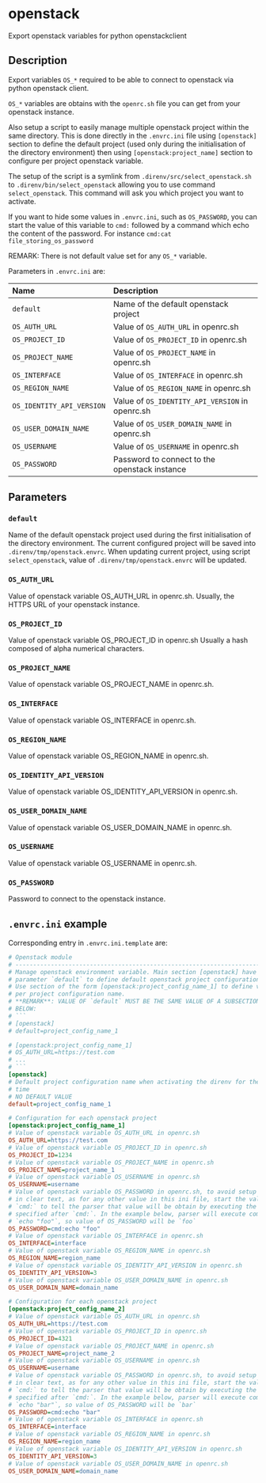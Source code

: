 # openstack
Export openstack variables for python openstackclient

## Description

Export variables `OS_*` required to be able to connect to openstack via
python openstack client.

`OS_*` variables are obtains with the `openrc.sh` file you can get from your
openstack instance.

Also setup a script to easily manage multiple openstack project within the
same directory. This is done directly in the `.envrc.ini` file using
`[openstack]` section to define the default project (used only during the
initialisation of the directory environment) then using
`[openstack:project_name]` section to configure per project openstack
variable.

The setup of the script is a symlink from `.direnv/src/select_openstack.sh`
to `.direnv/bin/select_openstack` allowing you to use command
`select_openstack`. This command will ask you which project you want to
activate.

If you want to hide some values in `.envrc.ini`, such as `OS_PASSWORD`, you
can start the value of this variable to `cmd:` followed by a command which
echo the content of the password. For instance `cmd:cat file_storing_os_password`

REMARK: There is not default value set for any `OS_*` variable.

Parameters in `.envrc.ini` are:

<center>

| Name                       | Description                                     |
| :------------------------- | :---------------------------------------------- |
| `default`                  | Name of the default openstack project           |
| `OS_AUTH_URL`              | Value of `OS_AUTH_URL` in openrc.sh             |
| `OS_PROJECT_ID`            | Value of `OS_PROJECT_ID` in openrc.sh           |
| `OS_PROJECT_NAME`          | Value of `OS_PROJECT_NAME` in openrc.sh         |
| `OS_INTERFACE`             | Value of `OS_INTERFACE` in openrc.sh            |
| `OS_REGION_NAME`           | Value of `OS_REGION_NAME` in openrc.sh          |
| `OS_IDENTITY_API_VERSION`  | Value of `OS_IDENTITY_API_VERSION` in openrc.sh |
| `OS_USER_DOMAIN_NAME`      | Value of `OS_USER_DOMAIN_NAME` in openrc.sh     |
| `OS_USERNAME`              | Value of `OS_USERNAME` in openrc.sh             |
| `OS_PASSWORD`              | Password to connect to the openstack instance   |

</center>

## Parameters

###  `default`

Name of the default openstack project used during the first initialisation
of the directory environment. The current configured project will be saved
into `.direnv/tmp/openstack.envrc`. When updating current project, using
script `select_openstack`, value of `.direnv/tmp/openstack.envrc` will be
updated.

### `OS_AUTH_URL`

Value of openstack variable OS_AUTH_URL in openrc.sh. Usually, the HTTPS URL
of your openstack instance.

### `OS_PROJECT_ID`

Value of openstack variable OS_PROJECT_ID in openrc.sh Usually a hash
composed of alpha numerical characters.

### `OS_PROJECT_NAME`

Value of openstack variable OS_PROJECT_NAME in openrc.sh.

### `OS_INTERFACE`

Value of openstack variable OS_INTERFACE in openrc.sh.

### `OS_REGION_NAME`

Value of openstack variable OS_REGION_NAME in openrc.sh.

### `OS_IDENTITY_API_VERSION`

Value of openstack variable OS_IDENTITY_API_VERSION in openrc.sh.

### `OS_USER_DOMAIN_NAME`

Value of openstack variable OS_USER_DOMAIN_NAME in openrc.sh.

### `OS_USERNAME`

Value of openstack variable OS_USERNAME in openrc.sh.

### `OS_PASSWORD`

Password to connect to the openstack instance.

## `.envrc.ini` example

Corresponding entry in `.envrc.ini.template` are:

```ini
# Openstack module
# ------------------------------------------------------------------------------
# Manage openstack environment variable. Main section [openstack] have only one
# parameter `default` to define default openstack project configuration name.
# Use section of the form [openstack:project_config_name_1] to define variable
# per project configuration name.
# **REMARK**: VALUE OF `default` MUST BE THE SAME VALUE OF A SUBSECTION AS SHOWN
# BELOW:
# ```
# [openstack]
# default=project_config_name_1

# [openstack:project_config_name_1]
# OS_AUTH_URL=https://test.com
# ...
# ```
[openstack]
# Default project configuration name when activating the direnv for the first
# time
# NO DEFAULT VALUE
default=project_config_name_1

# Configuration for each openstack project
[openstack:project_config_name_1]
# Value of openstack variable OS_AUTH_URL in openrc.sh
OS_AUTH_URL=https://test.com
# Value of openstack variable OS_PROJECT_ID in openrc.sh
OS_PROJECT_ID=1234
# Value of openstack variable OS_PROJECT_NAME in openrc.sh
OS_PROJECT_NAME=project_name_1
# Value of openstack variable OS_USERNAME in openrc.sh
OS_USERNAME=username
# Value of openstack variable OS_PASSWORD in openrc.sh, to avoid setup a value
# in clear text, as for any other value in this ini file, start the value with
# `cmd:` to tell the parser that value will be obtain by executing the command
# specified after `¢md:`. In the example below, parser will execute command
# `echo "foo"`, so value of OS_PASSWORD will be `foo`
OS_PASSWORD=cmd:echo "foo"
# Value of openstack variable OS_INTERFACE in openrc.sh
OS_INTERFACE=interface
# Value of openstack variable OS_REGION_NAME in openrc.sh
OS_REGION_NAME=region_name
# Value of openstack variable OS_IDENTITY_API_VERSION in openrc.sh
OS_IDENTITY_API_VERSION=3
# Value of openstack variable OS_USER_DOMAIN_NAME in openrc.sh
OS_USER_DOMAIN_NAME=domain_name

# Configuration for each openstack project
[openstack:project_config_name_2]
# Value of openstack variable OS_AUTH_URL in openrc.sh
OS_AUTH_URL=https://test.com
# Value of openstack variable OS_PROJECT_ID in openrc.sh
OS_PROJECT_ID=4321
# Value of openstack variable OS_PROJECT_NAME in openrc.sh
OS_PROJECT_NAME=project_name_2
# Value of openstack variable OS_USERNAME in openrc.sh
OS_USERNAME=username
# Value of openstack variable OS_PASSWORD in openrc.sh, to avoid setup a value
# in clear text, as for any other value in this ini file, start the value with
# `cmd:` to tell the parser that value will be obtain by executing the command
# specified after `¢md:`. In the example below, parser will execute command
# `echo "bar"`, so value of OS_PASSWORD will be `bar`
OS_PASSWORD=cmd:echo "bar"
# Value of openstack variable OS_INTERFACE in openrc.sh
OS_INTERFACE=interface
# Value of openstack variable OS_REGION_NAME in openrc.sh
OS_REGION_NAME=region_name
# Value of openstack variable OS_IDENTITY_API_VERSION in openrc.sh
OS_IDENTITY_API_VERSION=3
# Value of openstack variable OS_USER_DOMAIN_NAME in openrc.sh
OS_USER_DOMAIN_NAME=domain_name
```
